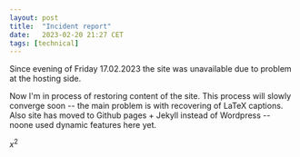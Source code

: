 ```yaml
---
layout: post
title:  "Incident report"
date:   2023-02-20 21:27 CET
tags: [technical]
---
```


Since evening of Friday 17.02.2023 the site was unavailable due to problem at the hosting side.

Now I'm in process of restoring content of the site. This process will slowly converge soon -- the main problem is with recovering of LaTeX captions. Also site has moved to Github pages + Jekyll instead of Wordpress -- noone used dynamic features here yet.

$x^2$
